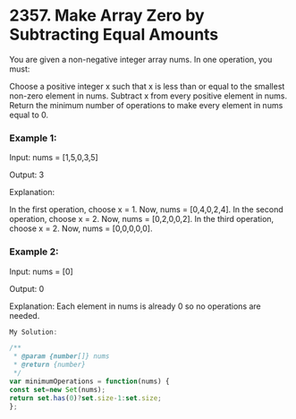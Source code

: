 # 2357. Make Array Zero by Subtracting Equal Amounts


You are given a non-negative integer array nums. In one operation, you must:

Choose a positive integer x such that x is less than or equal to the smallest non-zero element in nums.
Subtract x from every positive element in nums.
Return the minimum number of operations to make every element in nums equal to 0.

 

### Example 1:

Input: nums = [1,5,0,3,5]

Output: 3

Explanation:

In the first operation, choose x = 1. Now, nums = [0,4,0,2,4].
In the second operation, choose x = 2. Now, nums = [0,2,0,0,2].
In the third operation, choose x = 2. Now, nums = [0,0,0,0,0].
### Example 2:

Input: nums = [0]

Output: 0

Explanation: Each element in nums is already 0 so no operations are needed.
 
```javascript
My Solution:

/**
 * @param {number[]} nums
 * @return {number}
 */
var minimumOperations = function(nums) {
const set=new Set(nums);
return set.has(0)?set.size-1:set.size;
};

```
